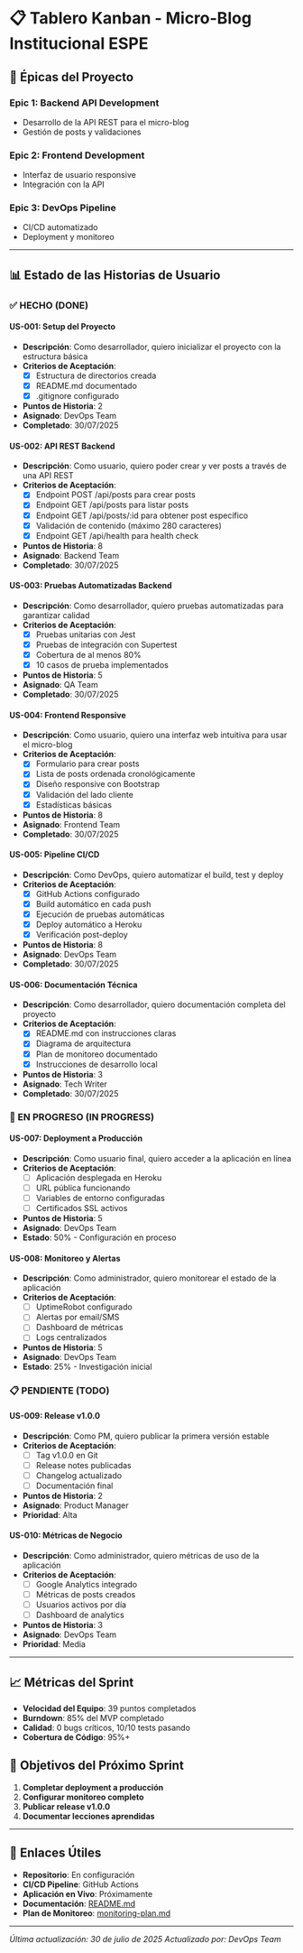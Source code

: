 # 📋 Tablero Kanban - Micro-Blog Institucional ESPE

## 🎯 Épicas del Proyecto

### Epic 1: Backend API Development
- Desarrollo de la API REST para el micro-blog
- Gestión de posts y validaciones

### Epic 2: Frontend Development  
- Interfaz de usuario responsive
- Integración con la API

### Epic 3: DevOps Pipeline
- CI/CD automatizado
- Deployment y monitoreo

---

## 📊 Estado de las Historias de Usuario

### ✅ HECHO (DONE)

#### US-001: Setup del Proyecto
- **Descripción**: Como desarrollador, quiero inicializar el proyecto con la estructura básica
- **Criterios de Aceptación**:
  - [x] Estructura de directorios creada
  - [x] README.md documentado
  - [x] .gitignore configurado
- **Puntos de Historia**: 2
- **Asignado**: DevOps Team
- **Completado**: 30/07/2025

#### US-002: API REST Backend
- **Descripción**: Como usuario, quiero poder crear y ver posts a través de una API REST
- **Criterios de Aceptación**:
  - [x] Endpoint POST /api/posts para crear posts
  - [x] Endpoint GET /api/posts para listar posts
  - [x] Endpoint GET /api/posts/:id para obtener post específico
  - [x] Validación de contenido (máximo 280 caracteres)
  - [x] Endpoint GET /api/health para health check
- **Puntos de Historia**: 8
- **Asignado**: Backend Team
- **Completado**: 30/07/2025

#### US-003: Pruebas Automatizadas Backend
- **Descripción**: Como desarrollador, quiero pruebas automatizadas para garantizar calidad
- **Criterios de Aceptación**:
  - [x] Pruebas unitarias con Jest
  - [x] Pruebas de integración con Supertest
  - [x] Cobertura de al menos 80%
  - [x] 10 casos de prueba implementados
- **Puntos de Historia**: 5
- **Asignado**: QA Team
- **Completado**: 30/07/2025

#### US-004: Frontend Responsive
- **Descripción**: Como usuario, quiero una interfaz web intuitiva para usar el micro-blog
- **Criterios de Aceptación**:
  - [x] Formulario para crear posts
  - [x] Lista de posts ordenada cronológicamente
  - [x] Diseño responsive con Bootstrap
  - [x] Validación del lado cliente
  - [x] Estadísticas básicas
- **Puntos de Historia**: 8
- **Asignado**: Frontend Team
- **Completado**: 30/07/2025

#### US-005: Pipeline CI/CD
- **Descripción**: Como DevOps, quiero automatizar el build, test y deploy
- **Criterios de Aceptación**:
  - [x] GitHub Actions configurado
  - [x] Build automático en cada push
  - [x] Ejecución de pruebas automáticas
  - [x] Deploy automático a Heroku
  - [x] Verificación post-deploy
- **Puntos de Historia**: 8
- **Asignado**: DevOps Team
- **Completado**: 30/07/2025

#### US-006: Documentación Técnica
- **Descripción**: Como desarrollador, quiero documentación completa del proyecto
- **Criterios de Aceptación**:
  - [x] README.md con instrucciones claras
  - [x] Diagrama de arquitectura
  - [x] Plan de monitoreo documentado
  - [x] Instrucciones de desarrollo local
- **Puntos de Historia**: 3
- **Asignado**: Tech Writer
- **Completado**: 30/07/2025

### 🔄 EN PROGRESO (IN PROGRESS)

#### US-007: Deployment a Producción
- **Descripción**: Como usuario final, quiero acceder a la aplicación en línea
- **Criterios de Aceptación**:
  - [ ] Aplicación desplegada en Heroku
  - [ ] URL pública funcionando
  - [ ] Variables de entorno configuradas
  - [ ] Certificados SSL activos
- **Puntos de Historia**: 5
- **Asignado**: DevOps Team
- **Estado**: 50% - Configuración en proceso

#### US-008: Monitoreo y Alertas
- **Descripción**: Como administrador, quiero monitorear el estado de la aplicación
- **Criterios de Aceptación**:
  - [ ] UptimeRobot configurado
  - [ ] Alertas por email/SMS
  - [ ] Dashboard de métricas
  - [ ] Logs centralizados
- **Puntos de Historia**: 5
- **Asignado**: DevOps Team
- **Estado**: 25% - Investigación inicial

### 📋 PENDIENTE (TODO)

#### US-009: Release v1.0.0
- **Descripción**: Como PM, quiero publicar la primera versión estable
- **Criterios de Aceptación**:
  - [ ] Tag v1.0.0 en Git
  - [ ] Release notes publicadas
  - [ ] Changelog actualizado
  - [ ] Documentación final
- **Puntos de Historia**: 2
- **Asignado**: Product Manager
- **Prioridad**: Alta

#### US-010: Métricas de Negocio
- **Descripción**: Como administrador, quiero métricas de uso de la aplicación
- **Criterios de Aceptación**:
  - [ ] Google Analytics integrado
  - [ ] Métricas de posts creados
  - [ ] Usuarios activos por día
  - [ ] Dashboard de analytics
- **Puntos de Historia**: 3
- **Asignado**: DevOps Team
- **Prioridad**: Media

---

## 📈 Métricas del Sprint

- **Velocidad del Equipo**: 39 puntos completados
- **Burndown**: 85% del MVP completado
- **Calidad**: 0 bugs críticos, 10/10 tests pasando
- **Cobertura de Código**: 95%+

## 🎯 Objetivos del Próximo Sprint

1. **Completar deployment a producción**
2. **Configurar monitoreo completo**
3. **Publicar release v1.0.0**
4. **Documentar lecciones aprendidas**

---

## 🔗 Enlaces Útiles

- **Repositorio**: En configuración
- **CI/CD Pipeline**: GitHub Actions
- **Aplicación en Vivo**: Próximamente
- **Documentación**: [README.md](../README.md)
- **Plan de Monitoreo**: [monitoring-plan.md](./monitoring-plan.md)

---

*Última actualización: 30 de julio de 2025*
*Actualizado por: DevOps Team*

